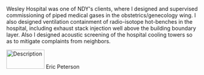 Wesley Hospital was one of NDY's clients, 
where I designed and supervised commissioning of piped medical gases in the obstetrics/genecology wing. 
I also designed ventilation containment of radio-isotope hot-benches in the hospital, 
including exhaust stack injection well above the building boundary layer. 
Also I designed acoustic screening of the hospital cooling towers so as to mitigate complaints from neighbors.

<img src="https://cdn.prod.website-files.com/605038b679d21525d348dda5/605038b679d215352148e444_Norman%20Disney%20%26%20Young.jpg" alt=Description width="100" height="50"> Eric Peterson
